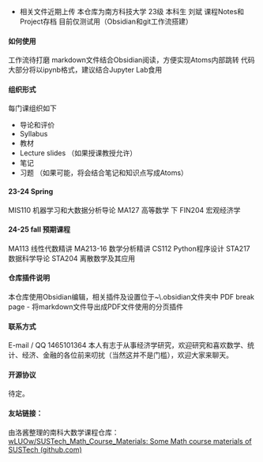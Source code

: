 - 相关文件近期上传
本仓库为南方科技大学 23级 本科生 刘斌 课程Notes和Project存档
目前仅测试用（Obsidian和git工作流搭建）
#### 如何使用
工作流待打磨
markdown文件结合Obsidian阅读，方便实现Atoms内部跳转
代码大部分将以ipynb格式，建议结合Jupyter Lab食用
#### 组织形式
每门课组织如下
- 导论和评价
- Syllabus
- 教材
- Lecture slides
（如果授课教授允许）
- 笔记
- 习题
（如果可能，将会结合笔记和知识点写成Atoms）

#### 23-24 Spring
MIS110 机器学习和大数据分析导论
MA127 高等数学 下
FIN204 宏观经济学

#### 24-25 fall 预期课程
MA113       线性代数精讲
MA213-16 数学分析精讲
CS112        Python程序设计
STA217      数据科学导论
STA204      离散数学及其应用

#### 仓库插件说明
本仓库使用Obsidian编辑，相关插件及设置位于~\\.obsidian文件夹中
PDF break page - 将markdown文件导出成PDF文件使用的分页插件
#### 联系方式
E-mail /
QQ     1465101364
本人有志于从事经济学研究，欢迎研究和喜欢数学、统计、经济、金融的各位前来叨扰（当然这并不是门槛），欢迎大家来聊天。

#### 开源协议
待定。

#### 友站链接：
由洛酱整理的南科大数学课程仓库：
[wLUOw/SUSTech_Math_Course_Materials: Some Math course materials of SUSTech (github.com)](https://github.com/wLUOw/SUSTech_Math_Course_Materials)